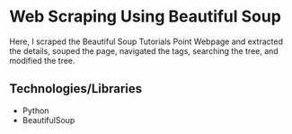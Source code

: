 # Web Scraping Using Beautiful Soup
Here, I scraped the Beautiful Soup Tutorials Point Webpage and extracted the details, souped the page, navigated the tags, searching the tree, and modified the tree.

## Technologies/Libraries
* Python
* BeautifulSoup
